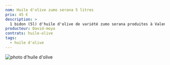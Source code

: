 ```yaml
---
nom: Huile d'olive zumo serana 5 litres
prix: 45 €
description: >
  1 bidon (5l) d'huile d'olive de variété zumo serana produites à Valence (Espagne)
producteur: David-moya
contrats: huile-olive
tags: 
  - huile d'olive
---
```


![photo d'huile d'olive](./media/huile-olive.jpg)